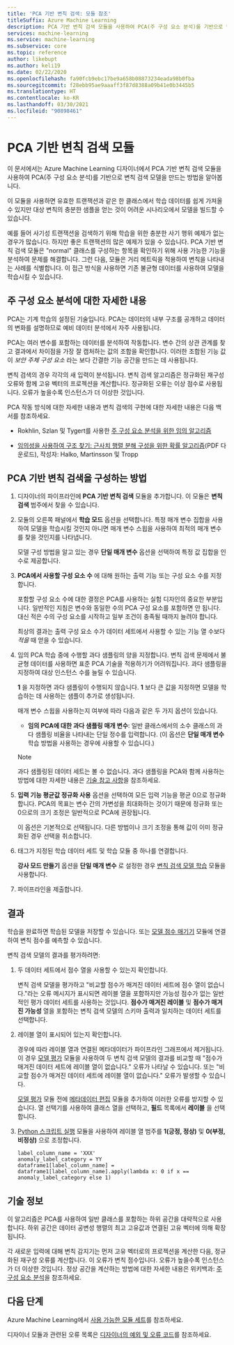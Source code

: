 ```yaml
---
title: 'PCA 기반 변칙 검색: 모듈 참조'
titleSuffix: Azure Machine Learning
description: PCA 기반 변칙 검색 모듈을 사용하여 PCA(주 구성 요소 분석)를 기반으로 변칙 검색 모델을 만드는 방법을 알아봅니다.
services: machine-learning
ms.service: machine-learning
ms.subservice: core
ms.topic: reference
author: likebupt
ms.author: keli19
ms.date: 02/22/2020
ms.openlocfilehash: fa90fcb9ebc17be9a658b08873234eada98b0fba
ms.sourcegitcommit: f28ebb95ae9aaaff3f87d8388a09b41e0b3445b5
ms.translationtype: HT
ms.contentlocale: ko-KR
ms.lasthandoff: 03/30/2021
ms.locfileid: "90898461"
---
```

# <a name="pca-based-anomaly-detection-module"></a>PCA 기반 변칙 검색 모듈

이 문서에서는 Azure Machine Learning 디자이너에서 PCA 기반 변칙 검색 모듈을 사용하여 PCA(주 구성 요소 분석)를 기반으로 변칙 검색 모델을 만드는 방법을 알아봅니다.

이 모듈을 사용하면 유효한 트랜잭션과 같은 한 클래스에서 학습 데이터를 쉽게 가져올 수 있지만 대상 변칙의 충분한 샘플을 얻는 것이 어려운 시나리오에서 모델을 빌드할 수 있습니다. 

예를 들어 사기성 트랜잭션을 검색하기 위해 학습을 위한 충분한 사기 행위 예제가 없는 경우가 많습니다. 하지만 좋은 트랜잭션의 많은 예제가 있을 수 있습니다. PCA 기반 변칙 검색 모듈은 "normal" 클래스를 구성하는 항목을 확인하기 위해 사용 가능한 기능을 분석하여 문제를 해결합니다. 그런 다음, 모듈은 거리 메트릭을 적용하여 변칙을 나타내는 사례를 식별합니다. 이 접근 방식을 사용하면 기존 불균형 데이터를 사용하여 모델을 학습시킬 수 있습니다.

## <a name="more-about-principal-component-analysis"></a>주 구성 요소 분석에 대한 자세한 내용

PCA는 기계 학습의 설정된 기술입니다. PCA는 데이터의 내부 구조를 공개하고 데이터의 변화를 설명하므로 예비 데이터 분석에서 자주 사용됩니다.

PCA는 여러 변수를 포함하는 데이터를 분석하여 작동합니다. 변수 간의 상관 관계를 찾고 결과에서 차이점을 가장 잘 캡처하는 값의 조합을 확인합니다. 이러한 조합된 기능 값이 *보안 주체 구성 요소* 라는 보다 간결한 기능 공간을 만드는 데 사용됩니다.

변칙 검색의 경우 각각의 새 입력이 분석됩니다. 변칙 검색 알고리즘은 정규화된 재구성 오류와 함께 고유 벡터의 프로젝션을 계산합니다. 정규화된 오류는 이상 점수로 사용됩니다. 오류가 높을수록 인스턴스가 더 이상한 것입니다.

PCA 작동 방식에 대한 자세한 내용과 변칙 검색의 구현에 대한 자세한 내용은 다음 백서를 참조하세요.

- Rokhlin, Szlan 및 Tygert를 사용한 [주 구성 요소 분석을 위한 임의 알고리즘](https://arxiv.org/abs/0809.2274)

- [임의성을 사용하여 구조 찾기: 근사치 행렬 분해 구성을 위한 확률 알고리즘](http://users.cms.caltech.edu/~jtropp/papers/HMT11-Finding-Structure-SIREV.pdf)(PDF 다운로드), 작성자: Halko, Martinsson 및 Tropp

## <a name="how-to-configure-pca-based-anomaly-detection"></a>PCA 기반 변칙 검색을 구성하는 방법

1. 디자이너의 파이프라인에 **PCA 기반 변칙 검색** 모듈을 추가합니다. 이 모듈은 **변칙 검색** 범주에서 찾을 수 있습니다.

2. 모듈의 오른쪽 패널에서 **학습 모드** 옵션을 선택합니다. 특정 매개 변수 집합을 사용하여 모델을 학습시킬 것인지 아니면 매개 변수 스윕을 사용하여 최적의 매개 변수를 찾을 것인지를 나타냅니다.

    모델 구성 방법을 알고 있는 경우 **단일 매개 변수** 옵션을 선택하여 특정 값 집합을 인수로 제공합니다.

3. **PCA에서 사용할 구성 요소 수** 에 대해 원하는 출력 기능 또는 구성 요소 수를 지정합니다.

    포함할 구성 요소 수에 대한 결정은 PCA를 사용하는 실험 디자인의 중요한 부분입니다. 일반적인 지침은 변수와 동일한 수의 PCA 구성 요소를 포함하면 안 됩니다. 대신 적은 수의 구성 요소를 시작하고 일부 조건이 충족될 때까지 늘려야 합니다.

    최상의 결과는 출력 구성 요소 수가 데이터 세트에서 사용할 수 있는 기능 열 수보다 *적을* 때 얻을 수 있습니다.

4. 임의 PCA 학습 중에 수행할 과다 샘플링의 양을 지정합니다. 변칙 검색 문제에서 불균형 데이터를 사용하면 표준 PCA 기술을 적용하기가 어려워집니다. 과다 샘플링을 지정하여 대상 인스턴스 수를 늘릴 수 있습니다.

    **1** 을 지정하면 과다 샘플링이 수행되지 않습니다. **1** 보다 큰 값을 지정하면 모델을 학습하는 데 사용하는 샘플이 추가로 생성됩니다.

    매개 변수 스윕을 사용하는지 여부에 따라 다음과 같은 두 가지 옵션이 있습니다.

    - **임의 PCA에 대한 과다 샘플링 매개 변수**: 일반 클래스에서의 소수 클래스의 과다 샘플링 비율을 나타내는 단일 정수를 입력합니다. (이 옵션은 **단일 매개 변수** 학습 방법을 사용하는 경우에 사용할 수 있습니다.)

    > [!NOTE]
    > 과다 샘플링된 데이터 세트는 볼 수 없습니다. 과다 샘플링을 PCA와 함께 사용하는 방법에 대한 자세한 내용은 [기술 참고 사항](#technical-notes)을 참조하세요.

5. **입력 기능 평균값 정규화 사용** 옵션을 선택하여 모든 입력 기능을 평균 0으로 정규화합니다. PCA의 목표는 변수 간의 가변성을 최대화하는 것이기 때문에 정규화 또는 0으로의 크기 조정은 일반적으로 PCA에 권장됩니다.

    이 옵션은 기본적으로 선택됩니다. 다른 방법이나 크기 조정을 통해 값이 이미 정규화된 경우 선택을 취소합니다.

6. 태그가 지정된 학습 데이터 세트 및 학습 모듈 중 하나를 연결합니다.

   **강사 모드 만들기** 옵션을 **단일 매개 변수** 로 설정한 경우 [변칙 검색 모델 학습](train-anomaly-detection-model.md) 모듈을 사용합니다.

7. 파이프라인을 제출합니다.

## <a name="results"></a>결과

학습을 완료하면 학습된 모델을 저장할 수 있습니다. 또는 [모델 점수 매기기](score-model.md) 모듈에 연결하여 변칙 점수를 예측할 수 있습니다.

변칙 검색 모델의 결과를 평가하려면:

1. 두 데이터 세트에서 점수 열을 사용할 수 있는지 확인합니다.

    변칙 검색 모델을 평가하고 "비교할 점수가 매겨진 데이터 세트에 점수 열이 없습니다."라는 오류 메시지가 표시되면 레이블 열을 포함하지만 가능성 점수가 없는 일반적인 평가 데이터 세트를 사용하는 것입니다. **점수가 매겨진 레이블** 및 **점수가 매겨진 가능성** 열을 포함하는 변칙 검색 모델의 스키마 출력과 일치하는 데이터 세트를 선택합니다.

2. 레이블 열이 표시되어 있는지 확인합니다.

    경우에 따라 레이블 열과 연결된 메타데이터가 파이프라인 그래프에서 제거됩니다. 이 경우 [모델 평가](evaluate-model.md) 모듈을 사용하여 두 변칙 검색 모델의 결과를 비교할 때 "점수가 매겨진 데이터 세트에 레이블 열이 없습니다." 오류가 나타날 수 있습니다. 또는 "비교할 점수가 매겨진 데이터 세트에 레이블 열이 없습니다." 오류가 발생할 수 있습니다.

    [모델 평가](evaluate-model.md) 모듈 전에 [메타데이터 편집](edit-metadata.md) 모듈을 추가하여 이러한 오류를 방지할 수 있습니다. 열 선택기를 사용하여 클래스 열을 선택하고, **필드** 목록에서 **레이블** 을 선택합니다.

3. [Python 스크립트 실행](execute-python-script.md) 모듈을 사용하여 레이블 열 범주를 **1(긍정, 정상)** 및 **0(부정, 비정상)** 으로 조정합니다.

    ````
    label_column_name = 'XXX'
    anomaly_label_category = YY
    dataframe1[label_column_name] = dataframe1[label_column_name].apply(lambda x: 0 if x == anomaly_label_category else 1)
    ````

    
## <a name="technical-notes"></a>기술 정보

이 알고리즘은 PCA를 사용하여 일반 클래스를 포함하는 하위 공간을 대략적으로 사용합니다. 하위 공간은 데이터 공변성 행렬의 최고 고유값과 연결된 고유 벡터에 의해 확장됩니다. 

각 새로운 입력에 대해 변칙 감지기는 먼저 고유 벡터로의 프로젝션을 계산한 다음, 정규화된 재구성 오류를 계산합니다. 이 오류가 변칙 점수입니다. 오류가 높을수록 인스턴스가 더 이상한 것입니다. 정상 공간을 계산하는 방법에 대한 자세한 내용은 위키백과: [주 구성 요소 분석](https://wikipedia.org/wiki/Principal_component_analysis)을 참조하세요. 


## <a name="next-steps"></a>다음 단계

Azure Machine Learning에서 [사용 가능한 모듈 세트](module-reference.md)를 참조하세요. 

디자이너 모듈과 관련된 오류 목록은 [디자이너의 예외 및 오류 코드](designer-error-codes.md)를 참조하세요.